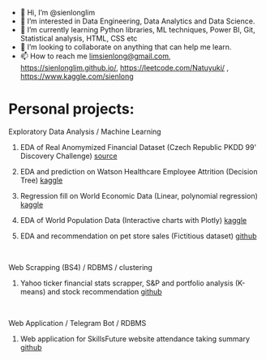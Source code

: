 - 👋 Hi, I’m @sienlonglim
- 👀 I’m interested in Data Engineering, Data Analytics and Data Science.
- 🌱 I’m currently learning Python libraries, ML techniques, Power BI, Git, Statistical analysis, HTML, CSS etc
- 💞️ I’m looking to collaborate on anything that can help me learn.
- 📫 How to reach me limsienlong@gmail.com, https://sienlonglim.github.io/, https://leetcode.com/Natuyuki/ , https://www.kaggle.com/sienlong

# Personal projects:
Exploratory Data Analysis / Machine Learning
1. EDA of Real Anomymized Financial Dataset (Czech Republic PKDD 99' Discovery Challenge)
<a href="https://data.world/lpetrocelli/czech-financial-dataset-real-anonymized-transactions">source</a>

2. EDA and prediction on Watson Healthcare Employee Attrition (Decision Tree) 
<a href="https://www.kaggle.com/code/sienlong/eda-predictive-analysis-on-healthcare-attrition">kaggle</a>

3. Regression fill on World Economic Data (Linear, polynomial regression)
<a href="https://www.kaggle.com/code/sienlong/world-economic-data-polynomial-regression">kaggle</a>

4. EDA of World Population Data (Interactive charts with Plotly)
<a href="https://www.kaggle.com/code/sienlong/plotly-eda-of-world-population-w-choropleths">kaggle</a>

5. EDA and recommendation on pet store sales (Fictitious dataset) 
<a href="https://github.com/sienlonglim/eda_data_cleaning/tree/main/pet_sales">github</a>
   
<br/>

Web Scrapping (BS4) / RDBMS / clustering
1. Yahoo ticker financial stats scrapper,  S&P and portfolio analysis (K-means) and stock recommendation <a href="https://github.com/sienlonglim/yahoo_ticker_stats_scrapper_kmeans_analysis">github</a>

<br/>

Web Application / Telegram Bot / RDBMS
1. Web application for SkillsFuture website attendance taking summary <a href="https://github.com/sienlonglim/attendance_webapp">github</a>

<!---
Natuyuki-SL/Natuyuki-SL is a ✨ special ✨ repository because its `README.md` (this file) appears on your GitHub profile.
You can click the Preview link to take a look at your changes.
--->
